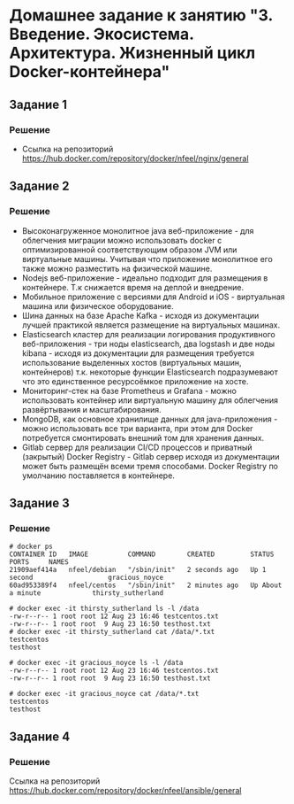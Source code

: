 # Домашнее задание к занятию "3. Введение. Экосистема. Архитектура. Жизненный цикл Docker-контейнера"

## Задание 1
### Решение
- Ссылка на репозиторий https://hub.docker.com/repository/docker/nfeel/nginx/general
## Задание 2
### Решение
- Высоконагруженное монолитное java веб-приложение - для облегчения миграции можно использовать docker с оптимизированной соответствующим образом JVM или виртуальные машины. Учитывая что приложение монолитное его также можно разместить на физической машине.
- Nodejs веб-приложение - идеально подходит для размещения в контейнере. Т.к снижается время на деплой и внедрение.
- Мобильное приложение c версиями для Android и iOS - виртуальная машина или физическое оборудование.
- Шина данных на базе Apache Kafka - исходя из документации лучшей практикой является размещение на виртуальных машинах.
- Elasticsearch кластер для реализации логирования продуктивного веб-приложения - три ноды elasticsearch, два logstash и две ноды kibana - исходя из документации для размещения требуется использование выделенных хостов (виртуальных машин, контейнеров) т.к. некоторые функции Elasticsearch подразумевают что это единственное ресурсоёмкое приложение на хосте.
- Мониторинг-стек на базе Prometheus и Grafana - можно использовать контейнер или виртуальную машину для облегчения развёртывания и масштабирования.
- MongoDB, как основное хранилище данных для java-приложения - можно использовать все три варианта, при этом для Docker потребуется смонтировать внешний том для хранения данных.
- Gitlab сервер для реализации CI/CD процессов и приватный (закрытый) Docker Registry - Gitlab сервер исходя из документации может быть размещён всеми тремя способами. Docker Registry по умолчанию поставляется в контейнере.
## Задание 3
### Решение
`# docker ps`\
`CONTAINER ID   IMAGE          COMMAND        CREATED         STATUS              PORTS     NAMES`\
`21909aef414a   nfeel/debian   "/sbin/init"   2 seconds ago   Up 1 second                   gracious_noyce`\
`60ad953389f4   nfeel/centos   "/sbin/init"   2 minutes ago   Up About a minute             thirsty_sutherland`

`# docker exec -it thirsty_sutherland ls -l /data`\
`-rw-r--r-- 1 root root 12 Aug 23 16:46 testcentos.txt`\
`-rw-r--r-- 1 root root  9 Aug 23 16:50 testhost.txt`\
`# docker exec -it thirsty_sutherland cat /data/*.txt`\
`testcentos` \
`testhost`

`# docker exec -it gracious_noyce ls -l /data`\
`-rw-r--r-- 1 root root 12 Aug 23 16:46 testcentos.txt`\
`-rw-r--r-- 1 root root  9 Aug 23 16:50 testhost.txt`

`# docker exec -it gracious_noyce cat /data/*.txt`\
`testcentos`\
`testhost`

## Задание 4
### Решение
Ссылка на репозиторий https://hub.docker.com/repository/docker/nfeel/ansible/general